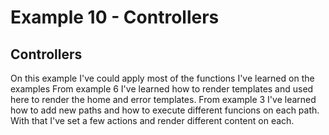 # Example 10 - Controllers

## Controllers

On this example I've could apply most of the functions I've learned on the examples
From example 6 I've learned how to render templates and used here to render the home and error templates.
From example 3 I've learned how to add new paths and how to execute different funcions on each path. With that I've set a few actions and render different content on each.
